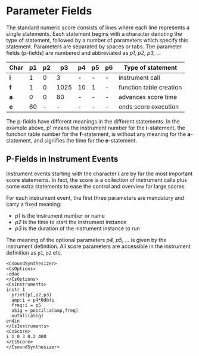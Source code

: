 # Parameter Fields

The standard numeric score consists of lines where each line represents a single statements. Each statement begins with a character denoting the type of statement, followed by a number of parameters which specify this statement. Parameters are separated by spaces or tabs. The parameter fields (p-fields) are numbered and abbreviated as *p1, p2, p3, ...*

| Char | p1 | p2 | p3 | p4 | p5 | p6 | Type of statement |
| ---- | -- | -- | -- | -- | -- | -- | -- |
| **i**| 1  | 0  | 3  | -  | -  | -  | instrument call |
| **f**| 1  | 0  | 1025  | 10  | 1 | -  | function table creation |
| **a**| 0  | 0  | 80  | -  | - | -  | advances score time |
| **e**| 60  | -  | -  | -  | - | -  | ends score execution |

The p-fields have different meanings in the different statements. In the example above, p1 means the instrument number for the **i**-statement, the function table number for the **f**-statement, is without any meaning for the **a**-statement, and signifies the time for the **e**-statement.

## P-Fields in Instrument Events

Instrument events starting with the character **i** are by far the most important score statements. In fact, the score is a collection of instrument calls plus some extra statements to ease the control and overview for large scores.

For each instrument event, the first three parameters are mandatory and carry a fixed meaning:

- *p1* is the instrument number or name  
- *p2* is the time to start the instrument instance  
- *p3* is the duration of the instrument instance to run

The meaning of the optional parameters *p4, p5, ...* is given by the instrument definition. All score parameters are accessible in the instrument definition as `p1`, `p2` etc.

```
<CsoundSynthesizer> 
<CsOptions> 
-odac
</CsOptions> 
<CsInstruments> 
instr 1
  print(p1,p2,p3)
  amp:i = p4*0dbfs
  freq:i = p5
  aSig = poscil:a(amp,freq)
  outall(aSig)
endin
</CsInstruments> 
<CsScore>
i 1 0 3 0.2 400
</CsScore> 
</CsoundSynthesizer> 
```